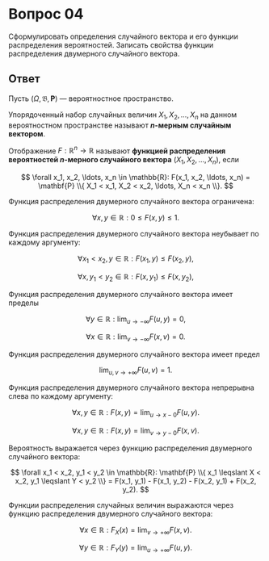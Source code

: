 # Вопрос 04

Сформулировать определения случайного вектора и его функции распределения
вероятностей. Записать свойства функции распределения двумерного случайного
вектора.

## Ответ

Пусть $(\Omega, \mathfrak{B}, \mathbf{P})$ &mdash; вероятностное пространство.

Упорядоченный набор случайных величин $X_1, X_2, \ldots, X_n$ на данном
вероятностном пространстве называют **$n$-мерным случайным вектором**.

Отображение $F : \mathbb{R}^n \rightarrow \mathbb{R}$ называют **функцией
распределения вероятностей $n$-мерного случайного вектора** $(X_1, X_2, \ldots,
X_n)$, если

$$
\forall x_1, x_2, \ldots, x_n \in \mathbb{R}:
F(x_1, x_2, \ldots, x_n)
= \mathbf{P} \\{ X_1 < x_1, X_2 < x_2, \ldots, X_n < x_n \\}.
$$

Функция распределения двумерного случайного вектора ограничена:

$$
\forall x, y \in \mathbb{R}:
0 \leqslant F(x, y) \leqslant 1.
$$

Функция распределения двумерного случайного вектора неубывает по каждому
аргументу:

$$
\forall x_1 < x_2, y \in \mathbb{R}:
F(x_1, y) \leqslant F(x_2, y),
$$

$$
\forall x, y_1 < y_2 \in \mathbb{R}:
F(x, y_1) \leqslant F(x, y_2),
$$

Функция распределения двумерного случайного вектора имеет пределы

$$
\forall y \in \mathbb{R}:
\lim_{u \rightarrow -\infty} F(u, y) = 0,
$$

$$
\forall x \in \mathbb{R}:
\lim_{v \rightarrow -\infty} F(x, v) = 0.
$$

Функция распределения двумерного случайного вектора имеет предел

$$
\lim_{u, v \rightarrow +\infty} F(u, v) = 1.
$$

Функция распределения двумерного случайного вектора непрерывна слева по каждому
аргументу:

$$
\forall x, y \in \mathbb{R}:
F(x, y) = \lim_{u \rightarrow x - 0} F(u, y).
$$

$$
\forall x, y \in \mathbb{R}:
F(x, y) = \lim_{v \rightarrow y - 0} F(x, v).
$$

Вероятность выражается через функцию распределения двумерного случайного
вектора:

$$
\forall x_1 < x_2, y_1 < y_2 \in \mathbb{R}:
\mathbf{P} \\{ x_1 \leqslant X < x_2, y_1 \leqslant Y < y_2 \\}
= F(x_1, y_1) - F(x_1, y_2) - F(x_2, y_1) + F(x_2, y_2).
$$

Функции распределения случайных величин выражаются через функцию распределения
двумерного случайного вектора:

$$
\forall x \in \mathbb{R}:
F_X(x) = \lim_{v \rightarrow +\infty} F(x, v).
$$

$$
\forall y \in \mathbb{R}:
F_Y(y) = \lim_{u \rightarrow +\infty} F(u, y).
$$
